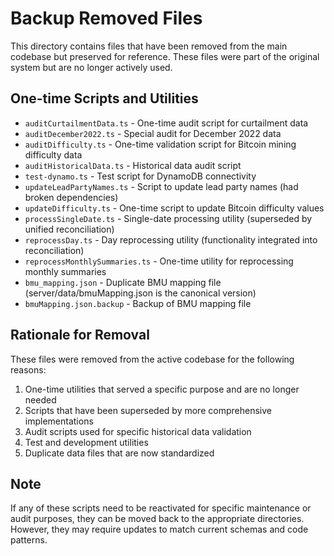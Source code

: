 # Backup Removed Files

This directory contains files that have been removed from the main codebase but preserved for reference. These files were part of the original system but are no longer actively used.

## One-time Scripts and Utilities

- `auditCurtailmentData.ts` - One-time audit script for curtailment data
- `auditDecember2022.ts` - Special audit for December 2022 data
- `auditDifficulty.ts` - One-time validation script for Bitcoin mining difficulty data
- `auditHistoricalData.ts` - Historical data audit script
- `test-dynamo.ts` - Test script for DynamoDB connectivity
- `updateLeadPartyNames.ts` - Script to update lead party names (had broken dependencies)
- `updateDifficulty.ts` - One-time script to update Bitcoin difficulty values
- `processSingleDate.ts` - Single-date processing utility (superseded by unified reconciliation)
- `reprocessDay.ts` - Day reprocessing utility (functionality integrated into reconciliation)
- `reprocessMonthlySummaries.ts` - One-time utility for reprocessing monthly summaries
- `bmu_mapping.json` - Duplicate BMU mapping file (server/data/bmuMapping.json is the canonical version)
- `bmuMapping.json.backup` - Backup of BMU mapping file

## Rationale for Removal

These files were removed from the active codebase for the following reasons:

1. One-time utilities that served a specific purpose and are no longer needed
2. Scripts that have been superseded by more comprehensive implementations
3. Audit scripts used for specific historical data validation
4. Test and development utilities
5. Duplicate data files that are now standardized

## Note

If any of these scripts need to be reactivated for specific maintenance or audit purposes, they can be moved back to the appropriate directories. However, they may require updates to match current schemas and code patterns.
